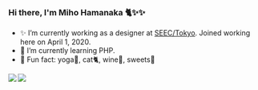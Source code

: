 ### Hi there, I'm Miho Hamanaka 🐈✨✨

- ✨ I’m currently working as a designer at [SEEC/Tokyo](https://se-ec.co.jp/). Joined working here on April 1, 2020.
- 🌱 I’m currently learning PHP.
- 🌻 Fun fact: yoga🧘, cat🐈, wine🍷, sweets🍰

<a href="https://github.com/miho-hamanaka">
  <img align="left" src="https://github-readme-stats.vercel.app/api?username=miho-hamanaka&count_private=true&show_icons=true" />
</a>
<a href="https://github.com/miho-hamanaka">
  <img align="left" src="https://github-readme-stats.vercel.app/api/top-langs/?username=miho-hamanaka" />
</a>

